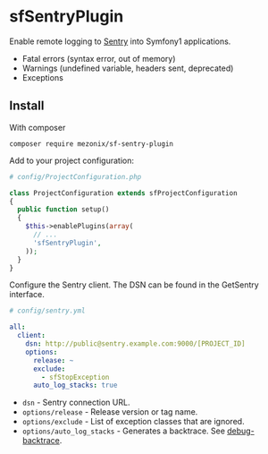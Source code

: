 sfSentryPlugin
=============

Enable remote logging to [Sentry](https://getsentry.com/welcome/) into Symfony1 applications.

* Fatal errors (syntax error, out of memory)
* Warnings (undefined variable, headers sent, deprecated)
* Exceptions

Install
-------

With composer

    composer require mezonix/sf-sentry-plugin

Add to your project configuration:

````php
# config/ProjectConfiguration.php

class ProjectConfiguration extends sfProjectConfiguration
{
  public function setup()
  {
    $this->enablePlugins(array(
      // ...
      'sfSentryPlugin',
    ));
  }
}
````

Configure the Sentry client. The DSN can be found in the GetSentry interface.

````yaml
# config/sentry.yml

all:
  client:
    dsn: http://public@sentry.example.com:9000/[PROJECT_ID]
    options:
      release: ~
      exclude:
        - sfStopException
      auto_log_stacks: true
````

 * `dsn` - Sentry connection URL.
 * `options/release` - Release version or tag name.
 * `options/exclude` - List of exception classes that are ignored.
 * `options/auto_log_stacks` -  Generates a backtrace. See [debug-backtrace](https://php.net/manual/en/function.debug-backtrace.php).
 